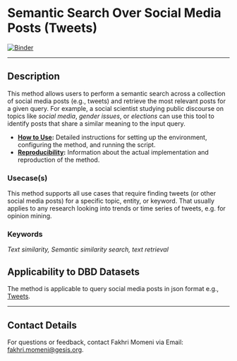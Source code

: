 # Semantic Search Over Social Media Posts (Tweets)

[![Binder](https://mybinder.org/badge_logo.svg)](https://notebooks.gesis.org/binder/v2/gh/BDA-KTS/semantic-search-over_social-media-posts/HEAD?labpath=semantic-search-over_social-media-posts.ipynb)

---
## Description
This method allows users to perform a semantic search across a collection of social media posts (e.g., tweets) and retrieve the most relevant posts for a given query. For example, a social scientist studying public discourse on topics like *social media*, *gender issues*, or *elections* can use this tool to identify posts that share a similar meaning to the input query.


- **[How to Use](https://github.com/BDA-KTS/semantic-search-over_social-media-posts/blob/main/how_to_use.md):** Detailed instructions for setting up the environment, configuring the method, and running the script.
- **[Reproducibility](https://github.com/BDA-KTS/semantic-search-over_social-media-posts/blob/main/reproducibility.md):** Information about the actual implementation and reproduction of the method.

### Usecase(s)
This method supports all use cases that require finding tweets (or other social media posts) for a specific topic, entity, or keyword. That usually applies to any research looking into trends or time series of tweets, e.g. for opinion mining.

### Keywords
*Text similarity, Semantic similarity search, text retrieval*

## Applicability to DBD Datasets
The method is applicable to query social media posts in json format e.g., [Tweets](https://developer.x.com/en/docs/x-api/data-dictionary/object-model/tweet). 

---



## Contact Details
For questions or feedback, contact Fakhri Momeni via Email: fakhri.momeni@gesis.org.
